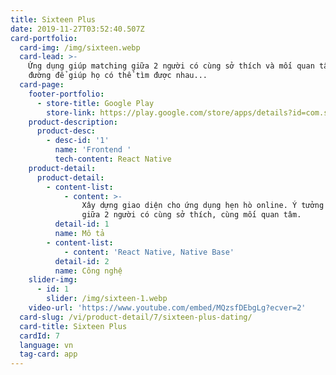 ```yaml
---
title: Sixteen Plus
date: 2019-11-27T03:52:40.507Z
card-portfolio:
  card-img: /img/sixteen.webp
  card-lead: >-
    Ứng dụng giúp matching giữa 2 người có cùng sở thích và mối quan tâm, chỉ
    đường để giúp họ có thể tìm được nhau...
  card-page:
    footer-portfolio:      
      - store-title: Google Play
        store-link: https://play.google.com/store/apps/details?id=com.sixteen&hl=vi
    product-description:
      product-desc:
        - desc-id: '1'
          name: 'Frontend '
          tech-content: React Native
    product-detail:
      product-detail:
        - content-list:
            - content: >-
                Xây dựng giao diện cho ứng dụng hẹn hò online. Ý tưởng matching
                giữa 2 người có cùng sở thích, cùng mối quan tâm.
          detail-id: 1
          name: Mô tả
        - content-list:
            - content: 'React Native, Native Base'
          detail-id: 2
          name: Công nghệ
    slider-img:
      - id: 1
        slider: /img/sixteen-1.webp
    video-url: 'https://www.youtube.com/embed/MQzsfDEbgLg?ecver=2'
  card-slug: /vi/product-detail/7/sixteen-plus-dating/
  card-title: Sixteen Plus
  cardId: 7
  language: vn
  tag-card: app
---
```


